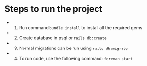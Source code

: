# Steps to run the project

- 1. Run command `bundle install` to install all the required gems
- 2. Create database in psql or `rails db:create`
- 3. Normal migrations can be run using `rails db:migrate`
- 4. To run code, use the following command: `foreman start`

